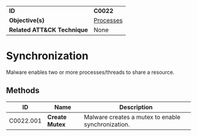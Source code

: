 |||
|---------|------------------------|
|**ID**|**C0022**|
|**Objective(s)**|[Processes](https://github.com/MBCProject/mbc-markdown/tree/master/micro-behaviors/processes)|
|**Related ATT&CK Technique**|None|


Synchronization
===============
Malware enables two or more processes/threads to share a resource. 

Methods
-------
|ID|Name|Description|
|-----------------------------|--------|-----------------------------|
|C0022.001|**Create Mutex**|Malware creates a mutex to enable synchronization.|